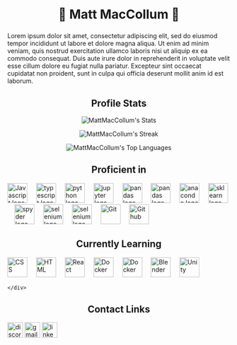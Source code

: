 <h1 align="center">🌿 Matt MacCollum 🌿</h1>

###

<div align='centre'>
    <p>
    Lorem ipsum dolor sit amet, consectetur adipiscing elit, sed do eiusmod tempor incididunt ut labore et dolore magna aliqua. Ut enim ad minim veniam, quis nostrud exercitation ullamco laboris nisi ut aliquip ex ea commodo consequat. Duis aute irure dolor in reprehenderit in voluptate velit esse cillum dolore eu fugiat nulla pariatur. Excepteur sint occaecat cupidatat non proident, sunt in culpa qui officia deserunt mollit anim id est laborum.
    </p>

</div>


<div align="center">

<h2>Profile Stats</h2>
  
![MattMacCollum's Stats](https://github-readme-stats.vercel.app/api?username=MattMacCollum&theme=vue-dark&show_icons=true&hide_border=true&count_private=true)

  ![MattMacCollum's Streak](https://github-readme-streak-stats.herokuapp.com/?user=MattMacCollum&theme=vue-dark&hide_border=true)

  ![MattMacCollum's Top Languages](https://github-readme-stats.vercel.app/api/top-langs/?username=MattMacCollum&theme=vue-dark&show_icons=true&hide_border=true&layout=compact)

</div>




##


###
<div align='center'>
    <h2 align='centre'>Proficient in</h2>
    <div align="left">
    <img src="https://cdn.jsdelivr.net/gh/devicons/devicon@latest/icons/javascript/javascript-original.svg" height="45" alt="Javascript logo"/>
    <img width="12" />
    <img src="https://cdn.jsdelivr.net/gh/devicons/devicon@latest/icons/typescript/typescript-original.svg" height="45" alt="typescript logo"  />
    <img width="12" />
    <img src="https://cdn.jsdelivr.net/gh/devicons/devicon@latest/icons/python/python-original.svg" height="45" alt="python logo"  />
    <img width="12" />    
    <img src="https://cdn.jsdelivr.net/gh/devicons/devicon@latest/icons/jupyter/jupyter-original.svg" height="45" alt="jupyter logo"  />
    <img width="12" />
    <img src="https://cdn.jsdelivr.net/gh/devicons/devicon@latest/icons/pandas/pandas-original-wordmark.svg" height="45" alt="pandas logo"  />
    <img width="12" />
    <img src="https://cdn.jsdelivr.net/gh/devicons/devicon@latest/icons/matplotlib/matplotlib-original-wordmark.svg"
    height="45" alt="pandas logo" />
    <img width="12" />
    <img src="https://cdn.jsdelivr.net/gh/devicons/devicon@latest/icons/anaconda/anaconda-original.svg" height="45" alt="anaconda logo"  />
    <img width="12" />
    <img src="https://cdn.jsdelivr.net/gh/devicons/devicon@latest/icons/scikitlearn/scikitlearn-original.svg" height="45" alt="sklearn logo"  />
    <img width="12" />
    <img src="https://cdn.jsdelivr.net/gh/devicons/devicon@latest/icons/spyder/spyder-original.svg" 
    height="45" alt="spyder logo"/>
    <img width="12" />
    <img src="https://cdn.jsdelivr.net/gh/devicons/devicon@latest/icons/selenium/selenium-original.svg" 
    height="45" alt="selenium logo"/>
    <img width="12" />
    <img src="https://cdn.jsdelivr.net/gh/devicons/devicon@latest/icons/bash/bash-original.svg" 
    height="45" alt="selenium logo"/>
    <img width="12" />
    <img src="https://cdn.jsdelivr.net/gh/devicons/devicon@latest/icons/git/git-original.svg" height="45" alt="Git" />
    <img width="12" />
    <img src="https://cdn.jsdelivr.net/gh/devicons/devicon@latest/icons/github/github-original.svg" height="45" alt="Github" />
    <img width="12" />         
    </div>
</div>



<div align='center'>
    <h2 align='centre'> Currently Learning </h2>
    <div align="left">
    <img src="https://cdn.jsdelivr.net/gh/devicons/devicon@latest/icons/css3/css3-original.svg" height="45" alt="CSS"/>
    <img width="12" />
    <img src="https://cdn.jsdelivr.net/gh/devicons/devicon@latest/icons/html5/html5-original.svg" height="45" alt="HTML"  />
    <img width="12" />
    <img src="https://cdn.jsdelivr.net/gh/devicons/devicon@latest/icons/react/react-original.svg" height="45" alt="React"  />
    <img width="12" />
    <img src="https://cdn.jsdelivr.net/gh/devicons/devicon@latest/icons/docker/docker-original-wordmark.svg" height="45" alt="Docker"  />
    <img width="12" />
    <img src="https://cdn.jsdelivr.net/gh/devicons/devicon@latest/icons/flask/flask-original-wordmark.svg" height="45" alt="Docker" />
    <img width="12" />
    <img src="https://cdn.jsdelivr.net/gh/devicons/devicon@latest/icons/blender/blender-original.svg" height="45" alt="Blender"/>
    <img width="12" />
    <img src="https://cdn.jsdelivr.net/gh/devicons/devicon@latest/icons/unity/unity-plain-wordmark.svg" height="45" alt="Unity"/>
    <img width="12" />

          
    </div>
</div>




<div align="left">
    <h2 align='center'>Contact Links</h2>
      <img src="https://img.shields.io/static/v1?message=Discord&logo=discord&label=&color=7289DA&logoColor=white&labelColor=&style=for-the-badge" height="35" alt="discord logo"  />
      <img src="https://img.shields.io/static/v1?message=Gmail&logo=gmail&label=&color=D14836&logoColor=white&labelColor=&style=for-the-badge" height="35" alt="gmail logo"  />
      <img src="https://img.shields.io/static/v1?message=LinkedIn&logo=linkedin&label=&color=0077B5&logoColor=white&labelColor=&style=for-the-badge" height="35" alt="linkedin logo"  />

</div>

###

<br clear="both">


###
